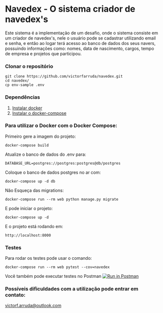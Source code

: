 # Navedex - O sistema criador de navedex's
Este sistema é a implementação de um desafio, onde o sistema consiste em um criador de navedex's, nele o usuário pode se cadastrar utilizando email e senha, e então ao logar terá acesso ao banco de dados dos seus navers, possuindo informações como: nomes, data de nascimento, cargos, tempo de empresa e projetos que participou.

### Clonar o repositório
```
git clone https://github.com/victorfarruda/navedex.git
cd navedex/
cp env-sample .env
```

### Dependências

1. [Instalar docker](https://docs.docker.com/install/)
2. [Instalar o docker-compose](https://docs.docker.com/compose/install/)

### Para utilizar o Docker com o Docker Compose:
Primeiro gere a imagem do projeto:
```
docker-compose build
```
Atualize o banco de dados do .env para:
```
DATABASE_URL=postgres://postgres:postgres@db/postgres
```
Coloque o banco de dados postgres no ar com:
```
docker-compose up -d db
```
Não Esqueça das migrations:
```
docker-compose run --rm web python manage.py migrate
```
E pode iniciar o projeto:
```
docker-compose up -d
```
E o projeto está rodando em:
```
http://localhost:8000
```
### Testes

Para rodar os testes pode usar o comando:
```
docker-compose run --rm web pytest --cov=navedex
```

Você também pode executar testes no Postman
[![Run in Postman](https://run.pstmn.io/button.svg)](https://app.getpostman.com/run-collection/0c34756467d47b944066)

### Possíveis dificuldades com a utilização pode entrar em contato:
victorf.arruda@outlook.com
